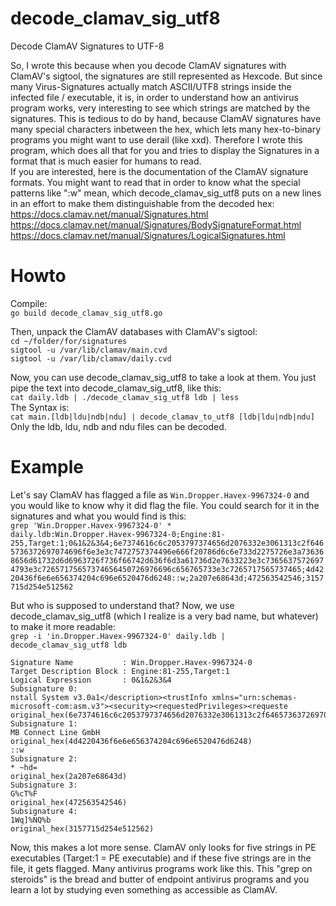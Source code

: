 # decode_clamav_sig_utf8
Decode ClamAV Signatures to UTF-8

So, I wrote this because when you decode ClamAV signatures with ClamAV's sigtool, the signatures are still represented as Hexcode. But since many Virus-Signatures actually match ASCII/UTF8 strings inside the infected file / executable, it is, in order to understand how an antivirus program works, very interesting to see which strings are matched by the signatures. This is tedious to do by hand, because ClamAV signatures have many special characters inbetween the hex, which lets many hex-to-binary programs you might want to use derail (like xxd). Therefore I wrote this program, which does all that for you and tries to display the Signatures in a format that is much easier for humans to read.  
If you are interested, here is the documentation of the ClamAV signature formats. You might want to read that in order to know what the special patterns like ":w" mean, which decode_clamav_sig_utf8 puts on a new lines in an effort to make them distinguishable from the decoded hex:  
https://docs.clamav.net/manual/Signatures.html  
https://docs.clamav.net/manual/Signatures/BodySignatureFormat.html  
https://docs.clamav.net/manual/Signatures/LogicalSignatures.html

# Howto

Compile:  
`go build decode_clamav_sig_utf8.go`

Then, unpack the ClamAV databases with ClamAV's sigtool:  
`cd ~/folder/for/signatures`  
`sigtool -u /var/lib/clamav/main.cvd`  
`sigtool -u /var/lib/clamav/daily.cvd`

Now, you can use decode_clamav_sig_utf8 to take a look at them. You just pipe the text into decode_clamav_sig_utf8, like this:  
`cat daily.ldb | ./decode_clamav_sig_utf8 ldb | less`  
The Syntax is:  
`cat main.[ldb|ldu|ndb|ndu] | decode_clamav_to_utf8 [ldb|ldu|ndb|ndu]`  
Only the ldb, ldu, ndb and ndu files can be decoded.

# Example

Let's say ClamAV has flagged a file as `Win.Dropper.Havex-9967324-0` and you would like to know why it did flag the file. You could search for it in the signatures and what you would find is this:  
`grep 'Win.Dropper.Havex-9967324-0' *`  
`daily.ldb:Win.Dropper.Havex-9967324-0;Engine:81-255,Target:1;0&1&2&3&4;6e7374616c6c2053797374656d2076332e3061313c2f6465736372697074696f6e3e3c7472757374496e666f20786d6c6e733d2275726e3a736368656d61732d6d6963726f736f66742d636f6d3a61736d2e7633223e3c73656375726974793e3c72657175657374656450726976696c656765733e3c7265717565737465;4d4220436f6e6e656374204c696e6520476d6248::w;2a207e68643d;472563542546;3157715d254e512562`

But who is supposed to understand that? Now, we use decode_clamav_sig_utf8 (which I realize is a very bad name, but whatever) to make it more readable:  
`grep -i 'in.Dropper.Havex-9967324-0' daily.ldb | decode_clamav_sig_utf8 ldb`
```
Signature Name           : Win.Dropper.Havex-9967324-0
Target Description Block : Engine:81-255,Target:1
Logical Expression       : 0&1&2&3&4
Subsignature 0:
nstall System v3.0a1</description><trustInfo xmlns="urn:schemas-microsoft-com:asm.v3"><security><requestedPrivileges><requeste
original_hex(6e7374616c6c2053797374656d2076332e3061313c2f6465736372697074696f6e3e3c7472757374496e666f20786d6c6e733d2275726e3a736368656d61732d6d6963726f736f66742d636f6d3a61736d2e7633223e3c73656375726974793e3c72657175657374656450726976696c656765733e3c7265717565737465)
Subsignature 1:
MB Connect Line GmbH
original_hex(4d4220436f6e6e656374204c696e6520476d6248)
::w
Subsignature 2:
* ~hd=
original_hex(2a207e68643d)
Subsignature 3:
G%cT%F
original_hex(472563542546)
Subsignature 4:
1Wq]%NQ%b
original_hex(3157715d254e512562)
```

Now, this makes a lot more sense. ClamAV only looks for five strings in PE executables (Target:1 = PE executable) and if these five strings are in the file, it gets flagged. Many antivirus programs work like this. This "grep on steroids" is the bread and butter of endpoint antivirus programs and you learn a lot by studying even something as accessible as ClamAV.
